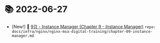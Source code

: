 # 📚 2022-06-27
- [New!] 📗 [9강 - Instance Manager (Chapter 9 - Instance Manager)](https://til.qriositylog.com/featured/infra/nginx/nginx-msa-digital-training/chapter-09-instance-manager) `repo: docs/infra/nginx/nginx-msa-digital-training/chapter-09-instance-manager.md`
